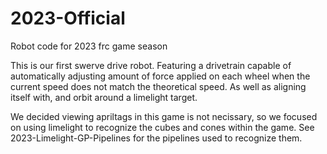 # 2023-Official
Robot code for 2023 frc game season

This is our first swerve drive robot. Featuring a drivetrain capable of automatically adjusting amount of
force applied on each wheel when the current speed does not match the theoretical speed. As well as
aligning itself with, and orbit around a limelight target.

We decided viewing apriltags in this game is not necissary, so we focused on using limelight to recognize
the cubes and cones within the game. See 2023-Limelight-GP-Pipelines for the pipelines used to recognize
them.
